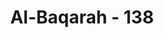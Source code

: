 ---
title: "Al-Baqarah - 138"
no: 138
arabic_no: ١٣٨
ayah: صِبْغَةَ اللّٰهِ ۚ وَمَنْ اَحْسَنُ مِنَ اللّٰهِ صِبْغَةً ۖ وَّنَحْنُ لَهٗ عٰبِدُوْنَ 
translation: "Sibgah Allah.” Siapa yang lebih baik sibgah-nya daripada Allah? Dan kepada-Nya kami menyembah."
tafsir: "Iman yang sebenarnya ialah iman yang tidak dicampuri oleh unsur-unsur syirik. Ibnu Jarir berkata, \"Sesungguhnya orang-orang Nasrani bila anak mereka dilahirkan, maka mereka datang kepada pendeta pada hari yang ketujuh, mereka memandikannya dengan air yang disebut 'al-Ma'mudi untuk membaptisnya. Mereka mengatakan, \"Ini adalah kesucian pengganti khitan. Maka apabila mereka telah mengerjakannya jadilah anak itu seorang Nasrani yang sebenarnya.\" Maka Allah menurunkan ayat ini\". )\n\nSibgah Allah berarti \"celupan Allah\". Maksudnya ialah iman kepada Allah yang tidak disertai sedikit pun dengan kemusyrikan. Hal ini ditegaskan oleh perkataan \"dan hanya kepada-Nya lah kami menyembah\", tidak kepada yang lain. Hal ini ditegaskan oleh firman Allah:\n\nMaka hadapkanlah wajahmu dengan lurus kepada agama (Islam); (sesuai) fitrah Allah disebabkan Dia telah menciptakan manusia menurut (fitrah) itu. Tidak ada perubahan pada ciptaan Allah. (Itulah) agama yang lurus, tetapi kebanyakan manusia tidak mengetahui. (ar-Rum/30:30)\n\nAyat ini menerangkan bahwa dalam menyelesaikan persoalan yang berhubungan dengan agama haruslah digunakan kaidah-kaidah atau dalil-dalil agama, tidak boleh didasarkan kepada hawa nafsu dan keinginan manusia. Dari ayat di atas dapat dipahami bahwa manusia tidak dapat menghapus atau membersihkan dosa manusia yang lain, atau menerima tobatnya seperti yang dilakukan orang-orang Nasrani dengan membabtis anak-anak mereka. Yang membersihkan dan menghapus dosa seseorang ialah usaha orang itu sendiri sesuai dengan petunjuk Allah, dan hanya Allah saja yang dapat menerima tobat seseorang."
---